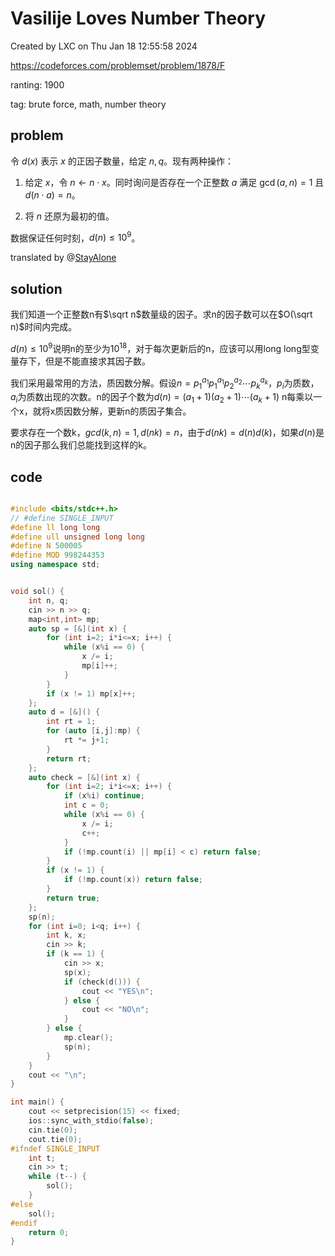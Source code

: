 # Vasilije Loves Number Theory

Created by LXC on Thu Jan 18 12:55:58 2024

https://codeforces.com/problemset/problem/1878/F

ranting: 1900

tag: brute force, math, number theory

## problem

令 $d(x)$ 表示 $x$ 的正因子数量，给定 $n,q$。现有两种操作：

1. 给定 $x$，令 $n\gets n\cdot x$。同时询问是否存在一个正整数 $a$ 满足 $\gcd(a,n)=1$ 且 $d(n\cdot a)=n$。

2. 将 $n$ 还原为最初的值。

数据保证任何时刻，$d(n)\leq 10^9$。

translated by @[StayAlone](https://www.luogu.com.cn/user/409236)

## solution

我们知道一个正整数n有$\sqrt n$数量级的因子。求n的因子数可以在$O(\sqrt n)$时间内完成。

$d(n)\leq 10^9$说明n的至少为$10^18$，对于每次更新后的n，应该可以用long long型变量存下，但是不能直接求其因子数。

我们采用最常用的方法，质因数分解。假设$n = p_1^{a_1}p_1^{a_1}p_2^{a_2}\cdots p_k^{a_k}$，$p_i$为质数，$a_i$为质数出现的次数。n的因子个数为$d(n) = (a_1+1)(a_2+1)\cdots (a_k+1)$
n每乘以一个x，就将x质因数分解，更新n的质因子集合。

要求存在一个数k，$gcd(k,n) = 1, d(nk)=n$，由于$d(nk) = d(n)d(k)$，如果$d(n)$是n的因子那么我们总能找到这样的k。


## code

``` cpp

#include <bits/stdc++.h>
// #define SINGLE_INPUT
#define ll long long
#define ull unsigned long long
#define N 500005
#define MOD 998244353
using namespace std;


void sol() {
    int n, q;
    cin >> n >> q;
    map<int,int> mp;
    auto sp = [&](int x) {
        for (int i=2; i*i<=x; i++) {
            while (x%i == 0) {
                x /= i;
                mp[i]++;
            }
        }
        if (x != 1) mp[x]++;
    };
    auto d = [&]() {
        int rt = 1;
        for (auto [i,j]:mp) {
            rt *= j+1;
        }
        return rt;
    };
    auto check = [&](int x) {
        for (int i=2; i*i<=x; i++) {
            if (x%i) continue;
            int c = 0;
            while (x%i == 0) {
                x /= i;
                c++;
            }
            if (!mp.count(i) || mp[i] < c) return false;
        }
        if (x != 1) {
            if (!mp.count(x)) return false;
        }
        return true;
    };
    sp(n);
    for (int i=0; i<q; i++) {
        int k, x;
        cin >> k;
        if (k == 1) {
            cin >> x;
            sp(x);
            if (check(d())) {
                cout << "YES\n";
            } else {
                cout << "NO\n";
            }
        } else {
            mp.clear();
            sp(n);
        }
    }
    cout << "\n";
}

int main() {
    cout << setprecision(15) << fixed;
    ios::sync_with_stdio(false);
    cin.tie(0);
    cout.tie(0);
#ifndef SINGLE_INPUT
    int t;
    cin >> t;
    while (t--) {
        sol();
    }
#else
    sol();
#endif
    return 0;
}

```
